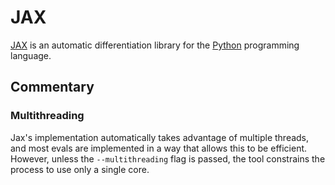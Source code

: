 # JAX

[JAX][] is an automatic differentiation library for the [Python][] programming language.

## Commentary

### Multithreading

Jax's implementation automatically takes advantage of multiple
threads, and most evals are implemented in a way that allows this to
be efficient. However, unless the `--multithreading` flag is passed,
the tool constrains the process to use only a single core.

[jax]: http://jax.readthedocs.io/
[python]: https://www.python.org/
